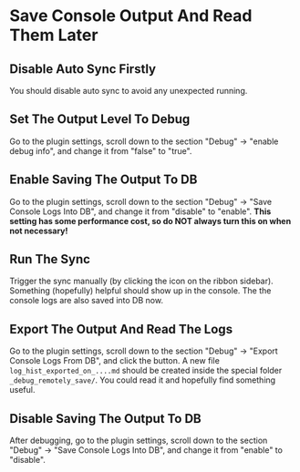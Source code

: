 # Save Console Output And Read Them Later

## Disable Auto Sync Firstly

You should disable auto sync to avoid any unexpected running.

## Set The Output Level To Debug

Go to the plugin settings, scroll down to the section "Debug" -> "enable debug info", and change it from "false" to "true".

## Enable Saving The Output To DB

Go to the plugin settings, scroll down to the section "Debug" -> "Save Console Logs Into DB", and change it from "disable" to "enable". **This setting has some performance cost, so do NOT always turn this on when not necessary!**

## Run The Sync

Trigger the sync manually (by clicking the icon on the ribbon sidebar). Something (hopefully) helpful should show up in the console. The the console logs are also saved into DB now.

## Export The Output And Read The Logs

Go to the plugin settings, scroll down to the section "Debug" -> "Export Console Logs From DB", and click the button. A new file `log_hist_exported_on_....md` should be created inside the special folder `_debug_remotely_save/`. You could read it and hopefully find something useful.

## Disable Saving The Output To DB

After debugging, go to the plugin settings, scroll down to the section "Debug" -> "Save Console Logs Into DB", and change it from "enable" to "disable".
